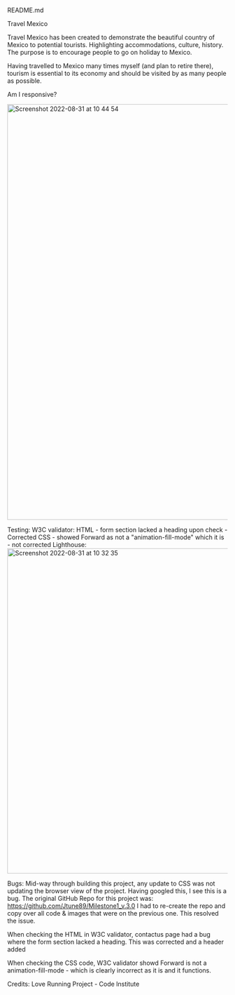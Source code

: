 README.md

Travel Mexico

Travel Mexico has been created to demonstrate the beautiful country of Mexico to potential tourists.  Highlighting
accommodations, culture, history. The purpose is to encourage people to go on holiday to Mexico.

Having travelled to Mexico many times myself (and plan to retire there), tourism is essential to its economy and should be visited by as many people as possible.

Am I responsive?

<img width="947" alt="Screenshot 2022-08-31 at 10 44 54" src="https://user-images.githubusercontent.com/95533259/187650512-4acb0b28-0079-40dd-97ec-a7652460bff8.png">

Testing:
W3C validator:
HTML - form section lacked a heading upon check - Corrected
CSS - showed Forward as not a "animation-fill-mode" which it is - not corrected
Lighthouse:
<img width="741" alt="Screenshot 2022-08-31 at 10 32 35" src="https://user-images.githubusercontent.com/95533259/187650386-a70052b2-39dc-48da-833d-1fb61408aaac.png">

Bugs:
Mid-way through building this project, any update to CSS was not updating the browser view of the project.  Having googled this, I see this is a bug.  The original GitHub Repo for this project was: https://github.com/Jtune89/Milestone1_v.3.0
I had to re-create the repo and copy over all code & images that were on the previous one.  This resolved the issue.

When checking the HTML in W3C validator, contactus page had a bug where the form section lacked a heading.  This was corrected and a header added

When checking the CSS code, W3C validator showd Forward is not a animation-fill-mode - which is clearly incorrect as it is and it functions.

Credits:
Love Running Project - Code Institute
